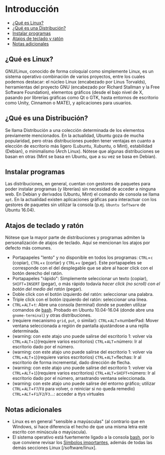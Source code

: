 # Introducción

- [¿Qué es Linux?](#qué-es-linux)
- [¿Qué es una Distribución?](#qué-es-una-distribución)
- [Instalar programas](#instalar-programas)
- [Atajos de teclado y ratón](#atajos-de-teclado-y-ratón)
- [Notas adicionales](#notas-adicionales)

## ¿Qué es Linux?
GNU/Linux, conocido de forma coloquial como simplemente Linux, es un sistema operativo combinación de varios proyectos, entre los cuales podemos destacar: el núcleo Linux (encabezado por Linus Torvalds), herramientas del proyecto GNU (encabezado por Richard Stallman y la Free Software Foundation), elementos gráficos (desde el bajo nivel de X, pasando por librerías gráficas como Qt o GTK, hasta entornos de escritorio como Unity, Cinnamon o MATE), y aplicaciones para usuarios.

## ¿Qué es una Distribución?
Se llama Distribución a una colección determinada de los elementos previamente mencionados. En la actualidad, Ubuntu goza de mucha popularidad, pero otras distribuciones pueden tener ventajas en cuanto a elección de escritorio más ligero (Lubuntu, Xubuntu, o Mint), estabilidad (Debian), o minimalismo (Arch Linux). Nótese que algunas distribuciones se basan en otras (Mint se basa en Ubuntu, que a su vez se basa en Debian).

## Instalar programas
Las distribuciones, en general, cuentan con gestores de paquetes para poder instalar programas (y librerías) sin necesidad de acceder a ninguna web. En Debian y derivados (Ubuntu, Mint) el comando de consola se llama `apt`. En la actualidad existen aplicaciones gráficas para interactuar con los gestores de paquetes sin utilizar la consola (p.ej. `Ubuntu Software` de Ubuntu 16.04).

## Atajos de teclado y ratón
Nótese que la mayor parte de distribuciones y programas admiten la personalización de atajos de teclado. Aquí se mencionan los atajos por defecto más comunes.

- Portapapeles "lento" y no disponible en todos los programas: `CTRL`+`c` (copiar), `CTRL`+`x` (cortar) y `CTRL`+`v` (pegar). Este portapapeles se corresponde con el del desplegable que se abre al hacer click con el botón derecho del ratón.
- Portapapeles "rápido": Simplemente seleccionar un texto (copiar), `SHIFT`+`INSERT` (pegar), o más rápido todavía _hacer click (no scroll) con el botón del medio del ratón_ (pegar).
- Doble click con el botón izquierdo del ratón: seleccionar una palabra.
- Triple click con el botón izquierdo del ratón: seleccionar una línea.
- `CTRL`+`ALT`+`t`: Abre una consola (terminal) donde se pueden utilizar comandos de [bash](bash.md). Probado en Ubuntu 10.04-16.04 (donde abre una `gnome-terminal`) y otras distribuciones.
- (requiere mecanismo `grid`, `put`, o similar): `CTRL`+`ALT`+numberPad: Mover ventana seleccionada a región de pantalla ajustándose a una rejilla determinada.
- (warning: con este atajo uno puede salirse del escritorio 1: volver vía `CTRL`+`ALT`+`1`)(requiere varios escritorios) `CTRL`+`ALT`+número: Ir al escritorio dado por el número.
- (warning: con este atajo uno puede salirse del escritorio 1: volver vía `CTRL`+`ALT`+`1`)(requiere varios escritorios) `CTRL`+`ALT`+flechas: Ir al escritorio de forma incremental, dado dirección de flecha.
- (warning: con este atajo uno puede salirse del escritorio 1: volver vía `CTRL`+`ALT`+`1`)(requiere varios escritorios) `CTRL`+`ALT`+`SHIFT+`número: Ir al escritorio dado por el número, arrastrando ventana seleccionada.
- (warning: con este atajo uno puede salirse del entorno gráfico; utilizar `CTRL`+`ALT`+`F7`/`F8` para volver, o reiniciar si no queda remedio) `CTRL`+`ALT`+`F1`/`F2`/`F3`...: acceder a *tty*s virtuales

## Notas adicionales
- Linux es en general "sensible a mayúsculas" (al contrario que en Windows, sí hace diferencia el hecho de que una misma letra esté escrito con minúscula o mayúscula).
- El sistema operativo está fuertemente ligado a la consola [bash](bash.md), por lo que conviene revisar los [Símbolos importantes](bash.md#símbolos-importantes), además de todas las demás secciones Linux [/software/linux].
